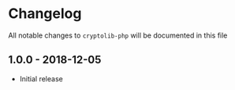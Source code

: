 # Changelog

All notable changes to `cryptolib-php` will be documented in this file

## 1.0.0 - 2018-12-05

- Initial release
